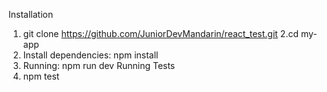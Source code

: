 Installation
1. git clone https://github.com/JuniorDevMandarin/react_test.git
2.cd my-app
3. Install dependencies: npm install
4.  Running:  npm run dev
Running Tests
1. npm test
